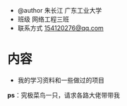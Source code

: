 - @author 朱长江 广东工业大学
- 班级  网络工程三班
- 联系方式 154120276@qq.com
# 内容
- 我的学习资料和一些做过的项目

**ps**：究极菜鸟一只，请求各路大佬带带我
